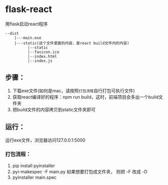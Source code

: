 # flask-react

用flask启动react程序
```
--dist
    |---main.exe
    |---static(这个文件里面的内容，是react build文件内的内容)
          |--static
          |--favicon.ico
          |--index.html
          |--index.js

```


## 步骤：
1. 下载exe文件(如何是mac，请按照`打包流程`自行打包可执行文件)
2. 获取react编译好的程序：npm run build，这时，前端项目会多出一个build文件夹
3. 把build文件的内容拷贝到static文件夹即可

## 运行：
运行exe文件，浏览器访问127.0.0.1:5000

### 打包流程：

1. pip install pyinstaller
2. pyi-makespec -F  main.py
   如果想要打包成文件夹， 则把 -F 改成 -D
3. pyinstaller main.spec
